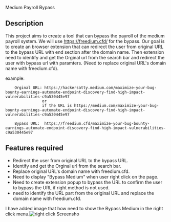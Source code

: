 Medium Payroll Bypass

## Description
This project aims to create a tool that can bypass the payroll of the medium payroll system. We will use https://freedium.cfd/ for the bypass. Our goal is to create an browser extension that can redirect the user from original URL to the bypass URL with end section after the domain name. Then extension need to identify and get the Orginal url from the search bar and redirect the user with bypass url with paramters. (Need to replace original URL's domain name with freedium.cfd).

example:
```
    Orginal URL: https://hackersatty.medium.com/maximize-your-bug-bounty-earnings-automate-endpoint-discovery-find-high-impact-vulnerabilities-c9a530445e97 
                or 
                if the URL is https://medium.com/maximize-your-bug-bounty-earnings-automate-endpoint-discovery-find-high-impact-vulnerabilities-c9a530445e97

    Bypass URL:  https://freedium.cfd/maximize-your-bug-bounty-earnings-automate-endpoint-discovery-find-high-impact-vulnerabilities-c9a530445e97
```

## Features required
- Redirect the user from original URL to the bypass URL.
- Identify and get the Orginal url from the search bar.
- Replace original URL's domain name with freedium.cfd.
- Need to display "Bypass Medium" when user right click on the page.
- Need to create extension popup to bypass the URL to confirm the user to bypass the URL if right method is not used.
- need to identify the URL part from the original URL and replace the domain name with freedium.cfd.

I have added image that how need to show the Bypass Medium in the right click menu.![right click Screensho](<Screenshot 2025-05-19 233513.png>)
